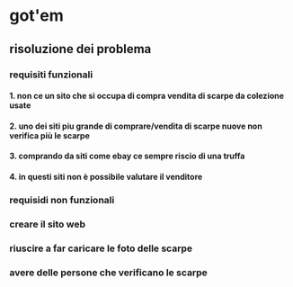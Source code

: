 # got'em
## risoluzione dei problema
### requisiti funzionali 
#### 1.  non ce un sito che si occupa di compra vendita di scarpe da colezione usate
#### 2.  uno dei siti piu grande di comprare/vendita di scarpe nuove non verifica più le scarpe 
#### 3.  comprando da siti come ebay ce sempre riscio di una truffa 
#### 4.  in questi siti non è possibile valutare il venditore 
### requisidi non funzionali 
### creare il sito web 
### riuscire a far caricare le foto delle scarpe 
### avere delle persone che verificano le scarpe
